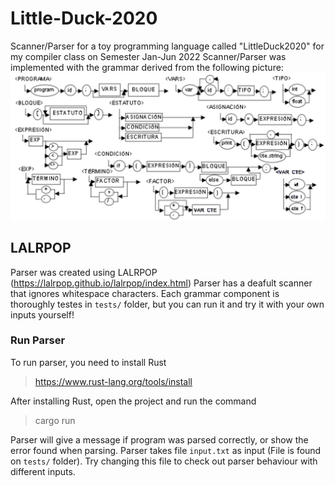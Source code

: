 # Little-Duck-2020
Scanner/Parser for a toy programming language called "LittleDuck2020" for my compiler class on Semester Jan-Jun 2022
Scanner/Parser was implemented with the grammar derived from the following picture:
![image](LittleDuck.png)

## LALRPOP
Parser was created using LALRPOP (https://lalrpop.github.io/lalrpop/index.html)
Parser has a deafult scanner that ignores whitespace characters.
Each grammar component is thoroughly testes in `tests/` folder, but you can run it and try it with your own inputs yourself!

### Run Parser

To run parser, you need to install Rust  
> https://www.rust-lang.org/tools/install

After installing Rust, open the project and run the command 

> cargo run

Parser will give a message if program was parsed correctly, or show the error found when parsing.
Parser takes file `input.txt` as input (File is found on `tests/` folder). 
Try changing this file to check out parser behaviour with different inputs.
